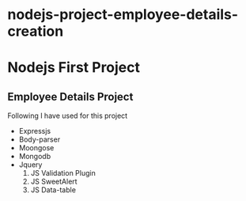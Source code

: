 # nodejs-project-employee-details-creation
<h1>Nodejs First Project</h1>
<h2>Employee Details Project</h2>

<p>Following I have used for this project</p>

<ul>
<li>Expressjs</li>
<li>Body-parser</li>
<li>Moongose</li>
<li>Mongodb</li>
<li>Jquery
	<ol>
	<li>JS Validation Plugin</li>
	<li>JS SweetAlert </li>
	<li>JS Data-table</li>
</ol>
</li>
</ul>
